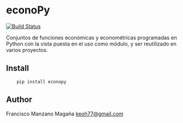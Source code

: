 # econoPy

[![Build Status](https://travis-ci.org/KeoH/econoPy.svg?branch=master)](https://travis-ci.org/KeoH/econoPy)

Conjuntos de funciones económicas y econométricas programadas en 
Python con la vista puesta en el uso como módulo, y ser reutilizado 
en varios proyectos.

## Install
```
    pip install econopy
```
## Author
Francisco Manzano Magaña <keoh77@gmail.com>

